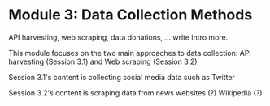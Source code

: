 # Module 3: Data Collection Methods

API harvesting, web scraping, data donations, ... write intro more.

This module focuses on the two main approaches to data collection: API harvesting (Session 3.1) and Web scraping (Session 3.2)

Session 3.1's content is collecting social media data such as Twitter

Session 3.2's content is scraping data from news websites (?) Wikipedia (?)
